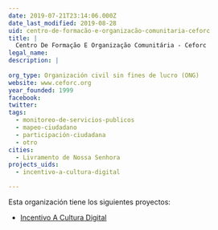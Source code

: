 ```yaml
---
date: 2019-07-21T23:14:06.000Z
date_last_modified: 2019-08-28
uid: centro-de-formacão-e-organizacão-comunitaria-ceforc
title: |
  Centro De Formação E Organização Comunitária - Ceforc
legal_name: 
description: |
  
org_type: Organización civil sin fines de lucro (ONG)
website: www.ceforc.org
year_founded: 1999
facebook: 
twitter: 
tags:
  - monitoreo-de-servicios-publicos
  - mapeo-ciudadano
  - participación-ciudadana
  - otro
cities: 
  - Livramento de Nossa Senhora
projects_uids:
  - incentivo-a-cultura-digital

---
```


Esta organización tiene los siguientes proyectos:

- [Incentivo A Cultura Digital](/proyectos/incentivo-a-cultura-digital)
